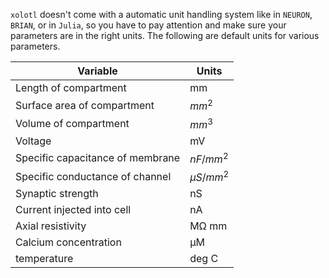

``xolotl`` doesn't come with a automatic unit handling system like in ``NEURON``, ``BRIAN``, or in ``Julia``, so you have to pay attention and make sure your parameters are in the right units. The following are default units for various parameters.


| Variable |                       Units |
| -----------------------| ------------|
| Length of compartment          | mm |
| Surface area of compartment    | $mm^2$ |
| Volume of compartment          | $mm^3$ |
| Voltage                          | mV |
| Specific capacitance of membrane | $nF/mm^2$ |
| Specific conductance of channel  | $μS/mm^2$ |
| Synaptic strength                | nS |
| Current injected into cell       | nA |
| Axial resistivity                | MΩ mm |
| Calcium concentration            | μM |
| temperature                      | deg C |

